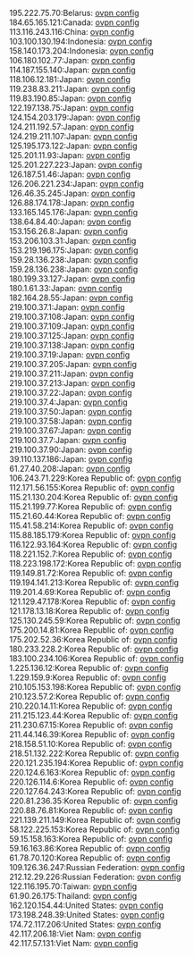 195.222.75.70:Belarus: [ovpn config](vpn/195_222_75_70.ovpn)  
184.65.165.121:Canada: [ovpn config](vpn/184_65_165_121.ovpn)  
113.116.243.116:China: [ovpn config](vpn/113_116_243_116.ovpn)  
103.100.130.194:Indonesia: [ovpn config](vpn/103_100_130_194.ovpn)  
158.140.173.204:Indonesia: [ovpn config](vpn/158_140_173_204.ovpn)  
106.180.102.77:Japan: [ovpn config](vpn/106_180_102_77.ovpn)  
114.187.155.140:Japan: [ovpn config](vpn/114_187_155_140.ovpn)  
118.106.12.181:Japan: [ovpn config](vpn/118_106_12_181.ovpn)  
119.238.83.211:Japan: [ovpn config](vpn/119_238_83_211.ovpn)  
119.83.190.85:Japan: [ovpn config](vpn/119_83_190_85.ovpn)  
122.197.138.75:Japan: [ovpn config](vpn/122_197_138_75.ovpn)  
124.154.203.179:Japan: [ovpn config](vpn/124_154_203_179.ovpn)  
124.211.192.57:Japan: [ovpn config](vpn/124_211_192_57.ovpn)  
124.219.211.107:Japan: [ovpn config](vpn/124_219_211_107.ovpn)  
125.195.173.122:Japan: [ovpn config](vpn/125_195_173_122.ovpn)  
125.201.11.93:Japan: [ovpn config](vpn/125_201_11_93.ovpn)  
125.201.227.223:Japan: [ovpn config](vpn/125_201_227_223.ovpn)  
126.187.51.46:Japan: [ovpn config](vpn/126_187_51_46.ovpn)  
126.206.221.234:Japan: [ovpn config](vpn/126_206_221_234.ovpn)  
126.46.35.245:Japan: [ovpn config](vpn/126_46_35_245.ovpn)  
126.88.174.178:Japan: [ovpn config](vpn/126_88_174_178.ovpn)  
133.165.145.176:Japan: [ovpn config](vpn/133_165_145_176.ovpn)  
138.64.84.40:Japan: [ovpn config](vpn/138_64_84_40.ovpn)  
153.156.26.8:Japan: [ovpn config](vpn/153_156_26_8.ovpn)  
153.206.103.31:Japan: [ovpn config](vpn/153_206_103_31.ovpn)  
153.219.196.175:Japan: [ovpn config](vpn/153_219_196_175.ovpn)  
159.28.136.238:Japan: [ovpn config](vpn/159_28_136_238.ovpn)  
159.28.136.238:Japan: [ovpn config](vpn/159_28_136_238.ovpn)  
180.199.33.127:Japan: [ovpn config](vpn/180_199_33_127.ovpn)  
180.1.61.33:Japan: [ovpn config](vpn/180_1_61_33.ovpn)  
182.164.28.55:Japan: [ovpn config](vpn/182_164_28_55.ovpn)  
219.100.37.1:Japan: [ovpn config](vpn/219_100_37_1.ovpn)  
219.100.37.108:Japan: [ovpn config](vpn/219_100_37_108.ovpn)  
219.100.37.109:Japan: [ovpn config](vpn/219_100_37_109.ovpn)  
219.100.37.125:Japan: [ovpn config](vpn/219_100_37_125.ovpn)  
219.100.37.138:Japan: [ovpn config](vpn/219_100_37_138.ovpn)  
219.100.37.19:Japan: [ovpn config](vpn/219_100_37_19.ovpn)  
219.100.37.205:Japan: [ovpn config](vpn/219_100_37_205.ovpn)  
219.100.37.211:Japan: [ovpn config](vpn/219_100_37_211.ovpn)  
219.100.37.213:Japan: [ovpn config](vpn/219_100_37_213.ovpn)  
219.100.37.22:Japan: [ovpn config](vpn/219_100_37_22.ovpn)  
219.100.37.4:Japan: [ovpn config](vpn/219_100_37_4.ovpn)  
219.100.37.50:Japan: [ovpn config](vpn/219_100_37_50.ovpn)  
219.100.37.58:Japan: [ovpn config](vpn/219_100_37_58.ovpn)  
219.100.37.67:Japan: [ovpn config](vpn/219_100_37_67.ovpn)  
219.100.37.7:Japan: [ovpn config](vpn/219_100_37_7.ovpn)  
219.100.37.90:Japan: [ovpn config](vpn/219_100_37_90.ovpn)  
39.110.137.186:Japan: [ovpn config](vpn/39_110_137_186.ovpn)  
61.27.40.208:Japan: [ovpn config](vpn/61_27_40_208.ovpn)  
106.243.71.229:Korea Republic of: [ovpn config](vpn/106_243_71_229.ovpn)  
112.171.56.155:Korea Republic of: [ovpn config](vpn/112_171_56_155.ovpn)  
115.21.130.204:Korea Republic of: [ovpn config](vpn/115_21_130_204.ovpn)  
115.21.199.77:Korea Republic of: [ovpn config](vpn/115_21_199_77.ovpn)  
115.21.60.44:Korea Republic of: [ovpn config](vpn/115_21_60_44.ovpn)  
115.41.58.214:Korea Republic of: [ovpn config](vpn/115_41_58_214.ovpn)  
115.88.185.179:Korea Republic of: [ovpn config](vpn/115_88_185_179.ovpn)  
116.122.93.164:Korea Republic of: [ovpn config](vpn/116_122_93_164.ovpn)  
118.221.152.7:Korea Republic of: [ovpn config](vpn/118_221_152_7.ovpn)  
118.223.198.172:Korea Republic of: [ovpn config](vpn/118_223_198_172.ovpn)  
119.149.81.72:Korea Republic of: [ovpn config](vpn/119_149_81_72.ovpn)  
119.194.141.213:Korea Republic of: [ovpn config](vpn/119_194_141_213.ovpn)  
119.201.4.69:Korea Republic of: [ovpn config](vpn/119_201_4_69.ovpn)  
121.129.47.178:Korea Republic of: [ovpn config](vpn/121_129_47_178.ovpn)  
121.178.13.18:Korea Republic of: [ovpn config](vpn/121_178_13_18.ovpn)  
125.130.245.59:Korea Republic of: [ovpn config](vpn/125_130_245_59.ovpn)  
175.200.14.81:Korea Republic of: [ovpn config](vpn/175_200_14_81.ovpn)  
175.202.52.36:Korea Republic of: [ovpn config](vpn/175_202_52_36.ovpn)  
180.233.228.2:Korea Republic of: [ovpn config](vpn/180_233_228_2.ovpn)  
183.100.234.106:Korea Republic of: [ovpn config](vpn/183_100_234_106.ovpn)  
1.225.136.12:Korea Republic of: [ovpn config](vpn/1_225_136_12.ovpn)  
1.229.159.9:Korea Republic of: [ovpn config](vpn/1_229_159_9.ovpn)  
210.105.153.198:Korea Republic of: [ovpn config](vpn/210_105_153_198.ovpn)  
210.123.57.2:Korea Republic of: [ovpn config](vpn/210_123_57_2.ovpn)  
210.220.14.11:Korea Republic of: [ovpn config](vpn/210_220_14_11.ovpn)  
211.215.123.44:Korea Republic of: [ovpn config](vpn/211_215_123_44.ovpn)  
211.230.67.15:Korea Republic of: [ovpn config](vpn/211_230_67_15.ovpn)  
211.44.146.39:Korea Republic of: [ovpn config](vpn/211_44_146_39.ovpn)  
218.158.51.10:Korea Republic of: [ovpn config](vpn/218_158_51_10.ovpn)  
218.51.132.222:Korea Republic of: [ovpn config](vpn/218_51_132_222.ovpn)  
220.121.235.194:Korea Republic of: [ovpn config](vpn/220_121_235_194.ovpn)  
220.124.6.163:Korea Republic of: [ovpn config](vpn/220_124_6_163.ovpn)  
220.126.114.6:Korea Republic of: [ovpn config](vpn/220_126_114_6.ovpn)  
220.127.64.243:Korea Republic of: [ovpn config](vpn/220_127_64_243.ovpn)  
220.81.236.35:Korea Republic of: [ovpn config](vpn/220_81_236_35.ovpn)  
220.88.76.81:Korea Republic of: [ovpn config](vpn/220_88_76_81.ovpn)  
221.139.211.149:Korea Republic of: [ovpn config](vpn/221_139_211_149.ovpn)  
58.122.225.153:Korea Republic of: [ovpn config](vpn/58_122_225_153.ovpn)  
59.15.158.163:Korea Republic of: [ovpn config](vpn/59_15_158_163.ovpn)  
59.16.163.86:Korea Republic of: [ovpn config](vpn/59_16_163_86.ovpn)  
61.78.70.120:Korea Republic of: [ovpn config](vpn/61_78_70_120.ovpn)  
109.126.36.247:Russian Federation: [ovpn config](vpn/109_126_36_247.ovpn)  
212.12.29.226:Russian Federation: [ovpn config](vpn/212_12_29_226.ovpn)  
122.116.195.70:Taiwan: [ovpn config](vpn/122_116_195_70.ovpn)  
61.90.26.175:Thailand: [ovpn config](vpn/61_90_26_175.ovpn)  
162.120.154.44:United States: [ovpn config](vpn/162_120_154_44.ovpn)  
173.198.248.39:United States: [ovpn config](vpn/173_198_248_39.ovpn)  
174.72.117.206:United States: [ovpn config](vpn/174_72_117_206.ovpn)  
42.117.206.18:Viet Nam: [ovpn config](vpn/42_117_206_18.ovpn)  
42.117.57.131:Viet Nam: [ovpn config](vpn/42_117_57_131.ovpn)  
